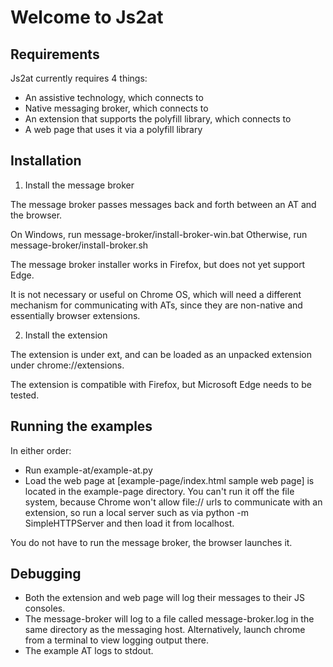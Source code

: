 # Welcome to Js2at

## Requirements

Js2at currently requires 4 things:
- An assistive technology, which connects to
- Native messaging broker, which connects to
- An extension that supports the polyfill library, which connects to
- A web page that uses it via a polyfill library

## Installation

1. Install the message broker

The message broker passes messages back and forth between an AT and the browser.

On Windows, run message-broker/install-broker-win.bat
Otherwise, run message-broker/install-broker.sh

The message broker installer works in Firefox, but does not yet support Edge.

It is not necessary or useful on Chrome OS, which will need a different
mechanism for communicating with ATs, since they are non-native and
essentially browser extensions.

2. Install the extension

The extension is under ext, and can be loaded as an unpacked extension under
chrome://extensions.

The extension is compatible with Firefox, but Microsoft Edge needs to be tested.

## Running the examples

In either order:
- Run example-at/example-at.py
- Load the web page at [example-page/index.html sample web page] is located
in the example-page directory. You can't run it off the file system, because
Chrome won't allow file:// urls to communicate with an extension, so run a
local server such as
via python -m SimpleHTTPServer and then load it from localhost.

You do not have to run the message broker, the browser launches it.

## Debugging

- Both the extension and web page will log their messages to their JS consoles.
- The message-broker will log to a file called
message-broker.log in the same directory as the messaging host.
Alternatively, launch chrome from a terminal to view logging output there.
- The example AT logs to stdout.


